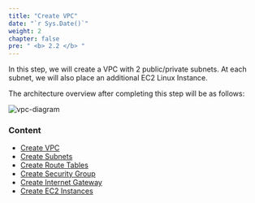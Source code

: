 ```yaml
---
title: "Create VPC"
date: "`r Sys.Date()`"
weight: 2
chapter: false
pre: " <b> 2.2 </b> "
---
```


In this step, we will create a VPC with 2 public/private subnets. At each subnet, we will also place an additional EC2 Linux Instance.

The architecture overview after completing this step will be as follows:

![vpc-diagram](/images/diagrams/vpc-diagram.png)

### Content

- [Create VPC](2.2.1.create-vpc/)
- [Create Subnets](2.2.2.create-subnets/)
- [Create Route Tables](2.2.3.create-rtbs/)
- [Create Security Group](2.2.4.create-sec-groups/)
- [Create Internet Gateway](2.2.5.create-igw/)
- [Create EC2 Instances](2.2.6.create-ec2-instances/)
